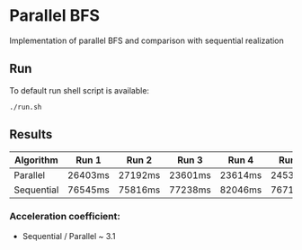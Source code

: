 # Parallel BFS
Implementation of parallel BFS and comparison with sequential realization

## Run
To default run shell script is available:
```shell
./run.sh
```

## Results

| Algorithm  | Run 1   | Run 2   | Run 3   | Run 4   | Run 5   | Avg     |
|------------|---------|---------|---------|---------|---------|---------|
| Parallel   | 26403ms | 27192ms | 23601ms | 23614ms | 24531ms | 25068ms |
| Sequential | 76545ms | 75816ms | 77238ms | 82046ms | 76711ms | 77671ms |

### Acceleration coefficient:
* Sequential / Parallel ~ 3.1